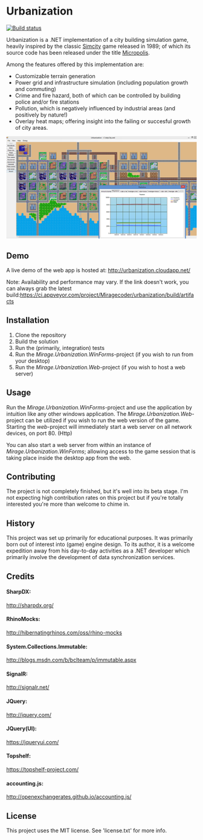 # Urbanization

[![Build status](https://ci.appveyor.com/api/projects/status/ala0uiruj1s644pq/branch/master?svg=true)](https://ci.appveyor.com/project/Miragecoder/urbanization/branch/master)

Urbanization is a .NET implementation of a city building simulation game, heavily inspired by the classic [Simcity](http://en.wikipedia.org/wiki/SimCity_(1989_video_game)) game released in 1989; of which its source code has been released under the title [Micropolis](https://github.com/SimHacker/micropolis).

Among the features offered by this implementation are:
- Customizable terrain generation
- Power grid and infrastructure simulation (including population growth and commuting)
- Crime and fire hazard, both of which can be controlled by building police and/or fire stations
- Pollution, which is negatively influenced by industrial areas (and positively by nature!)
- Overlay heat maps; offering insight into the failing or succesful growth of city areas.

![Screenshot of 'Urbanization'](/screenshot.png?raw=true "Screenshot of 'Urbanization'")

## Demo

A live demo of the web app is hosted at:
http://urbanization.cloudapp.net/ 

Note: Availability and performance may vary. If the link doesn't work, you can always grab the latest build:https://ci.appveyor.com/project/Miragecoder/urbanization/build/artifacts

## Installation

1. Clone the repository
2. Build the solution
3. Run the (primarily, integration) tests
4. Run the *Mirage.Urbanization.WinForms*-project (if you wish to run from your desktop)
5. Run the *Mirage.Urbanization.Web*-project (if you wish to host a web server)

## Usage

Run the *Mirage.Urbanization.WinForms*-project and use the application by intuition like any other windows application. The *Mirage.Urbanization.Web*-project can be utilized if you wish to run the web version of the game. Starting the *web*-project will immediately start a web server on all network devices, on port 80. (Http)

You can also start a web server from within an instance of *Mirage.Urbanization.WinForms*; allowing access to the game session that is taking place inside the desktop app from the web.

## Contributing

The project is not completely finished, but it's well into its beta stage. I'm not expecting high contribution rates on this project but if you're totally interested you're more than welcome to chime in.

## History

This project was set up primarily for educational purposes. It was primarily born out of interest into (game) engine design. To its author, it is a welcome expedition away from his day-to-day activities as a .NET developer which primarily involve the development of data synchronization services.

## Credits

#### SharpDX:

http://sharpdx.org/

#### RhinoMocks:

http://hibernatingrhinos.com/oss/rhino-mocks

#### System.Collections.Immutable:

http://blogs.msdn.com/b/bclteam/p/immutable.aspx

#### SignalR:

http://signalr.net/

#### JQuery:

http://jquery.com/

#### JQuery(UI):

https://jqueryui.com/

#### Topshelf:

https://topshelf-project.com/

#### accounting.js:

http://openexchangerates.github.io/accounting.js/

## License

This project uses the MIT license. See 'license.txt' for more info.
